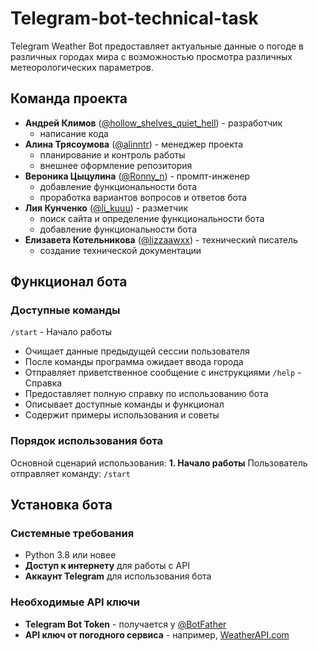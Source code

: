 # Telegram-bot-technical-task
Telegram Weather Bot предоставляет актуальные данные о погоде в различных городах мира с возможностью просмотра различных метеорологических параметров.

## Команда проекта
- **Андрей Климов** ([@hollow_shelves_quiet_hell](https://t.me/hollow_shelves_quiet_hell)) - разработчик
  - написание кода
- **Алина Трясоумова** ([@alinntr](https://t.me/alinntr)) - менеджер проекта
  - планирование и контроль работы
  - внешнее оформление репозитория
- **Вероника Цыцулина** ([@Ronny_n](https://t.me/Ronny_n)) - промпт-инженер
  - добавление функциональности бота
  - проработка вариантов вопросов и ответов бота
- **Лия Кунченко** ([@li_kuuu](https://t.me/li_kuuu)) - разметчик
  - поиск сайта и определение функциональности бота
  - добавление функциональности бота
- **Елизавета Котельникова** ([@lizzaawxx](https://t.me/lizzaawxx)) - технический писатель
  - создание технической документации

## Функционал бота
### Доступные команды
`/start` - Начало работы
- Очищает данные предыдущей сессии пользователя
- После команды программа ожидает ввода города
- Отправляет приветственное сообщение с инструкциями
`/help` - Справка
- Предоставляет полную справку по использованию бота
- Описывает доступные команды и функционал
- Содержит примеры использования и советы

### Порядок использования бота
Основной сценарий использования:
**1. Начало работы**
Пользователь отправляет команду: `/start`


## Установка бота
### Системные требования
- Python 3.8 или новее
- **Доступ к интернету** для работы с API
- **Аккаунт Telegram** для использования бота

### Необходимые API ключи
- **Telegram Bot Token** - получается у [@BotFather](https://t.me/BotFather)
- **API ключ от погодного сервиса** - например, [WeatherAPI.com](https://www.weatherapi.com/)


